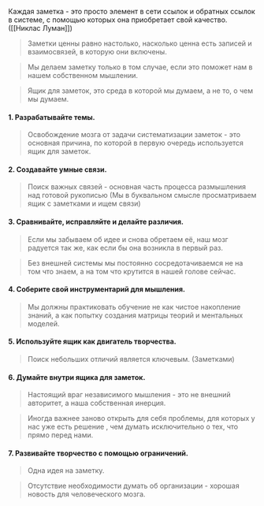 Каждая заметка - это просто элемент в сети ссылок и обратных ссылок в системе, с помощью которых она приобретает свой качество. ([[Никлас  Луман]])

> Заметки ценны равно настолько, насколько ценна есть записей и взаимосвязей, в которую они включены.

> Мы делаем заметку только в том случае, если это поможет нам в нашем собственном мышлении.

> Ящик для заметок, это среда в которой мы думаем, а не то, о чем мы думаем.

#### 1. Разрабатывайте темы.

> Освобождение мозга от задачи систематизации заметок - это основная причина, по которой в первую очередь используется ящик для заметок.

#### 2. Создавайте умные связи.

> Поиск важных связей - основная часть процесса размышления над готовой рукописью (Мы в буквальном смысле просматриваем ящик с заметками и ищем связи)

#### 3. Сравнивайте, исправляйте и делайте различия.

>  Если мы забываем об идее и снова обретаем её, наш мозг радуется так же, как если бы она возникла в первый раз.

>  Без внешней системы мы постоянно сосредотачиваемся не на том что знаем, а на том что крутится в нашей голове сейчас.

#### 4. Соберите свой инструментарий для мышления.

> Мы должны практиковать обучение не как чистое накопление знаний, а как попытку создания матрицы теорий и ментальных моделей.

#### 5. Используйте ящик как двигатель творчества.

>  Поиск небольших отличий является ключевым. (Заметками)


#### 6. Думайте внутри ящика для заметок.

> Настоящий враг независимого мышления - это не внешний авторитет, а наша собственная инерция.

> Иногда важнее заново открыть для себя проблемы, для которых у нас уже есть решение , чем думать исключительно о тех, что прямо перед нами.

#### 7. Развивайте творчество с помощью ограничений.

> Одна идея на заметку.

> Отсутствие необходимости думать об организации - хорошая новость для человеческого мозга.